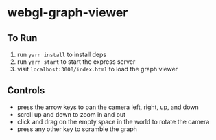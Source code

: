 # webgl-graph-viewer

## To Run

1. run `yarn install` to install deps
2. run `yarn start` to start the express server
3. visit `localhost:3000/index.html` to load the graph viewer

## Controls

- press the arrow keys to pan the camera left, right, up, and down
- scroll up and down to zoom in and out
- click and drag on the empty space in the world to rotate the camera
- press any other key to scramble the graph
